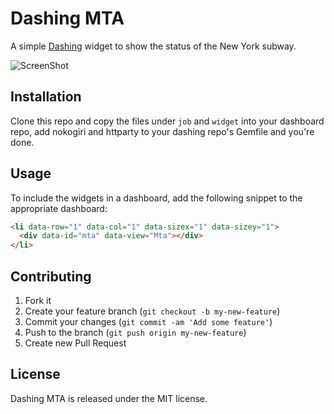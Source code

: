 # Dashing MTA

A simple [Dashing](https://github.com/Shopify/dashing) widget to show the
status of the New York subway.

![ScreenShot](https://raw.github.com/excepttheweasel/dashing-mta/master/screenshot.png)

## Installation

Clone this repo and copy the files under ```job``` and ```widget``` into your
dashboard repo, add nokogiri and httparty to your dashing repo's Gemfile and
you're done.

## Usage

To include the widgets in a dashboard, add the following snippet to the
appropriate dashboard:

```html
<li data-row="1" data-col="1" data-sizex="1" data-sizey="1">
  <div data-id="mta" data-view="Mta"></div>
</li>
```

## Contributing

1. Fork it
2. Create your feature branch (`git checkout -b my-new-feature`)
3. Commit your changes (`git commit -am 'Add some feature'`)
4. Push to the branch (`git push origin my-new-feature`)
5. Create new Pull Request

## License

Dashing MTA is released under the MIT license.
